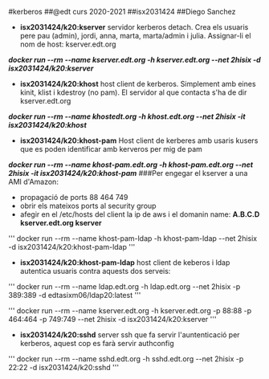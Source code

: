 #kerberos
##@edt curs 2020-2021
##isx2031424
##Diego Sanchez

* **isx2031424/k20:kserver** servidor kerberos detach. Crea els usuaris pere pau (admin), jordi, anna, marta, marta/admin i julia. Assignar-li el nom de host: kserver.edt.org

***docker run --rm --name kserver.edt.org -h kserver.edt.org --net 2hisix -d isx2031424/k20:kserver***

* **isx2031424/k20:khost** host client de kerberos. Simplement amb eines kinit, klist i kdestroy (no pam). El servidor al que contacta s'ha de dir kserver.edt.org

***docker run --rm --name khostedt.org -h khost.edt.org --net 2hisix -it isx2031424/k20:khost***

* **isx2031424/k20:khost-pam** Host client de kerberes amb usaris kusers que es poden identificar amb kerveros per mig de pam

***docker run --rm --name khost-pam.edt.org -h khost-pam.edt.org --net 2hisix -it isx2031424/k20:khost-pam***
###Per engegar el kserver a una AMI d'Amazon:
* propagació de ports 88 464 749
* obrir els mateixos ports al security group
* afegir en el /etc/hosts del client la ip de aws i el domanin name: **A.B.C.D kserver.edt.org kserver**

'''
docker run --rm --name khost-pam-ldap -h khost-pam-ldap --net 2hisix -d isx2031424/k20:khost-pam-ldap
'''

* **isx2031424/k20:khost-pam-ldap** host client de keberos i ldap
autentica usuaris contra aquests dos serveis:

'''
docker run --rm --name ldap.edt.org -h ldap.edt.org --net 2hisix -p 389:389 -d edtasixm06/ldap20:latest
'''

'''
docker run --rm --name kserver.edt.org -h kserver.edt.org -p 88:88 -p 464:464 -p 749:749 --net 2hisix -d isx2031424/k20:kserver
'''

* **isx2031424/k20:sshd** server ssh que fa servir l'auntenticació per kerberos, aquest cop es farà servir authconfig

'''
docker run --rm --name sshd.edt.org -h sshd.edt.org --net 2hisix -p 22:22 -d isx2031424/k20:sshd
'''
